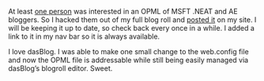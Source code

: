 At least [one
person](http://devhawk.net/CommentView.aspx?guid=94fd77ca-75d5-487c-a759-8eb3efbc75fe)
was interested in an OPML of MSFT .NEAT and AE bloggers. So I hacked
them out of my full blog roll and [posted
it](http://devhawk.net/neat.opml.aspx) on my site. I will be keeping it
up to date, so check back every once in a while. I added a link to it in
my nav bar so it is always available.

I love dasBlog. I was able to make one small change to the web.config
file and now the OPML file is addressable while still being easily
managed via dasBlog’s blogroll editor. Sweet.
